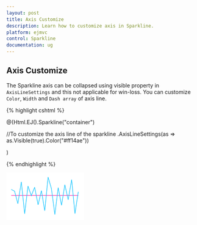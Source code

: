 ```yaml
---
layout: post
title: Axis Customize
description: Learn how to customize axis in Sparkline.
platform: ejmvc
control: Sparkline
documentation: ug
---
```


## Axis Customize 

The Sparkline axis can be collapsed using visible property in `AxisLineSettings` and this not applicable for win-loss. You can customize `Color`, `Width` and `Dash array` of axis line.

 {% highlight cshtml %}
 
 @(Html.EJ().Sparkline("container")

 //To customize the axis line of the sparkline
 .AxisLineSettings(as => as.Visible(true).Color("#ff14ae"))
 
 )

{% endhighlight %}

![](Axis-Customize_images/Axis-Customize_img1.png)
